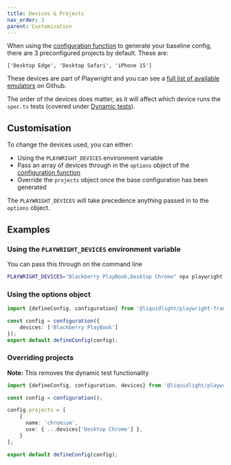 ```yaml
---
title: Devices & Projects
nav_order: 3
parent: Customisation
---
```


When using the [configuration function](./configuration-function) to generate your baseline config, there are 3 preconfigured projects by default. These are:

```
['Desktop Edge', 'Desktop Safari', 'iPhone 15']
```

These devices are part of Playwright and you can see a [full list of available emulators](https://github.com/microsoft/playwright/blob/main/packages/playwright-core/src/server/deviceDescriptorsSource.json) on Github.

The order of the devices does matter, as it will affect which device runs the `spec.ts` tests (covered under [Dynamic tests](./dynamic-tests)).

## Customisation

To change the devices used, you can either:

- Using the `PLAYWRIGHT_DEVICES` environment variable
- Pass an array of devices through in the `options` object of the [configuration function](./configuration-function)
- Override the `projects` object once the base configuration has been generated

The `PLAYWRIGHT_DEVICES` will take precedence anything passed in to the `options` object.

## Examples

### Using the `PLAYWRIGHT_DEVICES` environment variable

You can pass this through on the command line

```bash
PLAYWRIGHT_DEVICES="Blackberry PlayBook,Desktop Chrome" npx playwright test
```

### Using the options object

```ts
import {defineConfig, configuration} from '@liquidlight/playwright-framework';

const config = configuration({
	devices: ['Blackberry PlayBook']
});
export default defineConfig(config);
```

### Overriding projects

**Note:** This removes the dynamic test functionality

```ts
import {defineConfig, configuration, devices} from '@liquidlight/playwright-framework';

const config = configuration();

config.projects = [
    {
      name: 'chromium',
      use: { ...devices['Desktop Chrome'] },
    }
];

export default defineConfig(config);
```